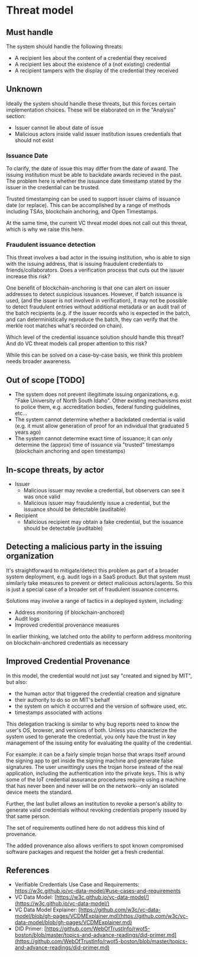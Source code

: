 # Threat model


## Must handle

The system should handle the following threats:

*   A recipient lies about the content of a credential they received 
*   A recipient lies about the existence of a (not existing) credential
*   A recipient tampers with the display of the credential they received


## Unknown

Ideally the system should handle these threats, but this forces certain implementation choices. These will be elaborated on in the "Analysis" section:

*   Issuer cannot lie about date of issue
*   Malicious actors inside valid issuer institution issues credentials that should not exist

### Issuance Date

To clarify, the date of issue this may differ from the date of award. The issuing institution must be able to backdate awards recieved in the past. The problem here is whether the issuance date timestamp stated by the issuer in the credential can be trusted. 

Trusted timestamping can be used to support issuer claims of issuance date (or replace). This can be accomplished by a range of methods including TSAs, blockchain anchoring, and Open Timestamps. 

At the same time, the current VC threat model does not call out this threat, which is why we raise this here.

### Fraudulent issuance detection

This threat involves a bad actor in the issuing institution, who is able to sign with the issuing address, that is issuing fraudulent credentials to friends/collaborators. Does a verification process that cuts out the issuer increase this risk?

One benefit of blockchain-anchoring is that one can alert on issuer addresses to detect suspicious issuances. However, if batch issuance is used, (and the issuer is not involved in verification), it may not be possible to detect fraudulent entries without additional metadata or an audit trail of the batch recipients (e.g. if the issuer records who is expected in the batch, and can deterministically reproduce the batch, they can verify that the merkle root matches what's recorded on chain).

Which level of the credential issuance solution should handle this threat? And do VC threat models call proper attention to this risk?

While this can be solved on a case-by-case basis, we think this problem needs broader awareness. 

## Out of scope [TODO]

*   The system does not prevent illegitimate issuing organizations, e.g. "Fake University of North South Idaho". Other existing mechanisms exist to police them, e.g. accreditation bodies, federal funding guidelines, etc...
*   The system cannot determine whether a backdated credential is valid (e.g. it must allow generation of proof for an individual that graduated 5 years ago)
*   The system cannot determine exact time of issuance; it can only determine the (approx) time of issuance via "trusted" timestamps (blockchain anchoring and open timestamps)


## In-scope threats, by actor

*   Issuer
    *   Malicious issuer may revoke a credential, but observers can see it was once valid
    *   Malicious issuer may fraudulently issue a credential, but the issuance should be detectable (auditable)
*   Recipient
    *   Malicious recipient may obtain a fake credential, but the issuance should be detectable (auditable)


## Detecting a malicious party in the issuing organization

It's straightforward to mitigate/detect this problem as part of a broader system deployment, e.g. audit logs in a SaaS product. But that system must similarly take measures to prevent or detect malicious actors/agents. So this is just a special case of a broader set of fraudulent issuance concerns. 

Solutions may involve a range of tactics in a deployed system, including:
- Address monitoring (if blockchain-anchored)
- Audit logs
- Improved credential provenance measures 

In earlier thinking, we latched onto the ability to perform address monitoring on blockchain-anchored credentials as necessary 

## Improved Credential Provenance
In this model, the credential would not just say "created and signed by MIT", but also:
- the human actor that triggered the credential creation and signature
- their authority to do so on MIT's behalf
- the system on which it occurred and the version of software used, etc. 
- timestamps associated with actions

This delegation tracking is similar to why bug reports need to know the user's OS, browser, and versions of both. Unless you characterize the system used to generate the credential, you only have the trust in key management of the issuing entity for evaluating the quality of the credential. 

For example: it can be a fairly simple trojan horse that wraps itself around the signing app to get inside the signing machine and generate false signatures. The user unwittingly uses the trojan horse instead of the real application, including the authentication into the private keys. This is why some of the IoT credential assurance procedures require using a machine that has never been and never will be on the network--only an isolated device meets the standard. 

Further, the last bullet allows an institution to revoke a person's ability to generate valid credentials without revoking credentials properly issued by that same person. 

The set of requirements outlined here do not address this kind of provenance. 

The added provenance also allows verifiers to spot known compromised software packages and request the holder get a fresh credential. 


## References

*   Verifiable Credentials Use Case and Requirements: https://w3c.github.io/vc-data-model/#use-cases-and-requirements
*   VC Data Model: [https://w3c.github.io/vc-data-model/](https://w3c.github.io/vc-data-model/)
*   VC Data Model Explainer: [https://github.com/w3c/vc-data-model/blob/gh-pages/VCDMExplainer.md](https://github.com/w3c/vc-data-model/blob/gh-pages/VCDMExplainer.md)
*   DID Primer: [https://github.com/WebOfTrustInfo/rwot5-boston/blob/master/topics-and-advance-readings/did-primer.md](https://github.com/WebOfTrustInfo/rwot5-boston/blob/master/topics-and-advance-readings/did-primer.md)

